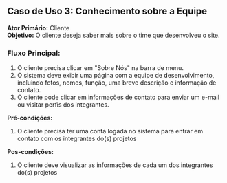 ## Caso de Uso 3: Conhecimento sobre a Equipe
**Ator Primário:** Cliente  
**Objetivo:** O cliente deseja saber mais sobre o time que desenvolveu o site.

### Fluxo Principal:
1. O cliente precisa clicar em "Sobre Nós" na barra de menu.
2. O sistema deve exibir uma página com a equipe de desenvolvimento, incluindo fotos, nomes, função, uma breve descrição e informação de contato.
3. O cliente pode clicar em informações de contato para enviar um e-mail ou visitar perfis dos integrantes.

**Pré-condições:**
1. O cliente precisa ter uma conta logada no sistema para entrar em contato com os integrantes do(s) projetos

**Pos-condições:**
1. O cliente deve visualizar as informações de cada um dos integrantes do(s) projetos
